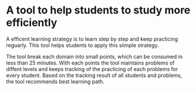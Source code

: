 # A tool to help students to study more efficiently
A efficent learning strategy is to learn step by step and keep practicing reguarly. This tool helps students to apply this siimple strategy.

The tool break each domain into small points, which can be consumed in less than 25 minutes. With each points the tool maintains problems of diffent levels and keeps tracking of the practicing of each problems for every student. Based on the tracking result of all students and problems, the tool recommends best learning path.
